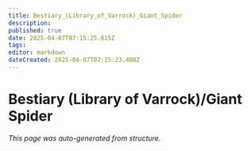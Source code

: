 ```yaml
---
title: Bestiary_(Library_of_Varrock)_Giant_Spider
description: 
published: true
date: 2025-04-07T07:15:25.615Z
tags: 
editor: markdown
dateCreated: 2025-04-07T07:15:23.400Z
---
```


# Bestiary (Library of Varrock)/Giant Spider

*This page was auto-generated from structure.*